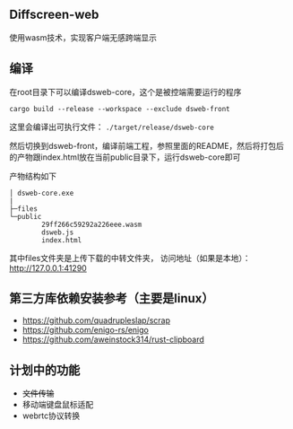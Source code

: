 ## Diffscreen-web

使用wasm技术，实现客户端无感跨端显示

## 编译

在root目录下可以编译dsweb-core，这个是被控端需要运行的程序

`cargo build --release --workspace --exclude dsweb-front`

这里会编译出可执行文件：
`./target/release/dsweb-core`

然后切换到dsweb-front，编译前端工程，参照里面的README，然后将打包后的产物跟index.html放在当前public目录下，运行dsweb-core即可

产物结构如下
```
│ dsweb-core.exe
|
├─files
└─public
        29ff266c59292a226eee.wasm
        dsweb.js
        index.html
```

其中files文件夹是上传下载的中转文件夹，
访问地址（如果是本地）：http://127.0.0.1:41290

## 第三方库依赖安装参考（主要是linux）

* https://github.com/quadrupleslap/scrap
* https://github.com/enigo-rs/enigo
* https://github.com/aweinstock314/rust-clipboard


## 计划中的功能

* ~~文件传输~~
* 移动端键盘鼠标适配
* webrtc协议转换
